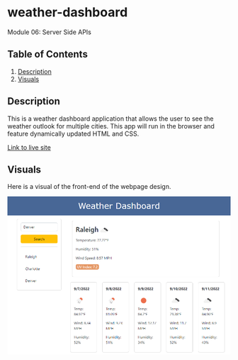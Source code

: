 # weather-dashboard

Module 06: Server Side APIs

## Table of Contents
1. [Description](#Description)
2. [Visuals](#visuals)

## Description
This is a weather dashboard application that allows the user to see the weather outlook for multiple cities. This app will run in the browser and feature dynamically updated HTML and CSS.

[Link to live site](https://alyssa20lopez.github.io/weather-dashboard/)

## Visuals
Here is a visual of the front-end of the webpage design.

![Alt text](./assets/images/Weather-Dashboard.png)
